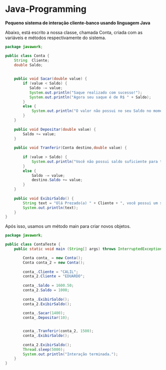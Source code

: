 # Java-Programming
**Pequeno sistema de interação cliente-banco usando linguagem Java**

Abaixo, está escrito a nossa classe, chamada Conta, criada com as variáveis e métodos respectivamente do sistema.
~~~~java
package javawork;

public class Conta {
	String  Cliente;
	double Saldo;
	
	
	public void Sacar(double value) {
		if (value < Saldo) {
		   Saldo -= value;
		   System.out.println("Saque realizado com sucesso!");
		   System.out.println("Agora seu saque é de R$ " + Saldo);
		}
		else {
			System.out.println("O valor não possui no seu Saldo no momento.\nTente outro valor.");
		}
	}
	
	public void Depositar(double value) {
		Saldo += value;
	}
	
	public void Tranferir(Conta destino,double value) {
		 
		if (value > Saldo) {
			System.out.println("Você não possui saldo suficiente para tranferir.");
		}
		else {
			Saldo -= value;
			destino.Saldo += value;
		}	
	}
	
	public void ExibirSaldo() {
		String text = "Olá Prezado(a) " + Cliente + ", você possui um saldo de R$ " + Saldo;
		System.out.println(text);
	}
}

~~~~

Após isso, usamos um método main para criar novos objetos.
~~~~java
package javawork;

public class ContaTeste {
	public static void main (String[] args) throws InterruptedException {

		Conta conta_ = new Conta();
		Conta conta_2 = new Conta();
		
		conta_.Cliente = "CALIL";
		conta_2.Cliente = "EDUARDO";
		
		conta_.Saldo = 1600.50;
		conta_2.Saldo = 1000;
		
		conta_.ExibirSaldo();
		conta_2.ExibirSaldo();
		
		conta_.Sacar(1400);
		conta_.Depositar(10);


		conta_.Tranferir(conta_2, 1500);
		conta_.ExibirSaldo();
		
		conta_2.ExibirSaldo();
		Thread.sleep(5000);
		System.out.println("Interação terminada.");
	}
}


~~~~
